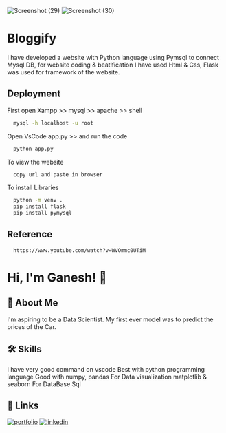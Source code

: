 ![Screenshot (29)](https://user-images.githubusercontent.com/109788233/181925442-7e3a04d3-273d-4d72-99ae-83fc952e9811.png)
![Screenshot (30)](https://user-images.githubusercontent.com/109788233/181925470-4466d18e-342c-422a-b4c8-eda9ee1dda78.png)

# Bloggify
I have developed a website with Python language using Pymsql to connect Mysql DB, for website coding &amp; beatification I have used Html &amp; Css, Flask was used for framework of the website.


## Deployment

First open Xampp >> mysql >> apache >> shell

```bash
  mysql -h localhost -u root 
```
Open VsCode app.py >> and run the code

```bash
  python app.py
```
To view the website

```bash
  copy url and paste in browser 
```
To install Libraries

```bash
  python -m venv .
  pip install flask 
  pip install pymysql 
```

## Reference

```http
  https://www.youtube.com/watch?v=WVOmmc0UTiM
```

# Hi, I'm Ganesh! 👋

## 🚀 About Me
I'm aspiring to be a Data Scientist. My first ever model was to predict the prices of the Car.

## 🛠 Skills
I have very good command on vscode
Best with python programming language
Good with numpy, pandas
For Data visualization matplotlib & seaborn
For DataBase Sql

## 🔗 Links
[![portfolio](https://img.shields.io/badge/my_portfolio-000?style=for-the-badge&logo=ko-fi&logoColor=white)](https://github.com/ayebisht/)
[![linkedin](https://img.shields.io/badge/linkedin-0A66C2?style=for-the-badge&logo=linkedin&logoColor=white)](https://www.linkedin.com/in/ganeshbisht/)

